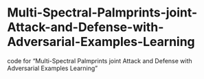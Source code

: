 # Multi-Spectral-Palmprints-joint-Attack-and-Defense-with-Adversarial-Examples-Learning
code for “Multi-Spectral Palmprints joint Attack and Defense with Adversarial Examples Learning”
